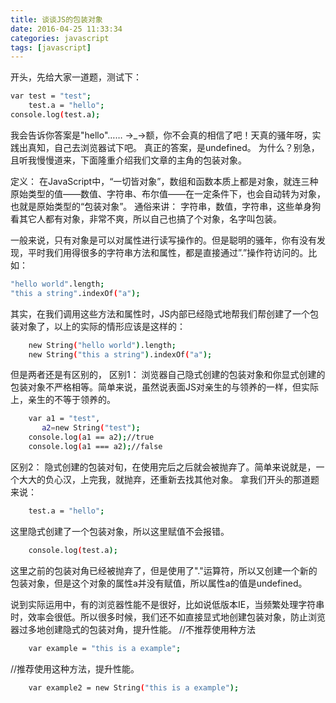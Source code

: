 ```yaml
---
title: 谈谈JS的包装对象
date: 2016-04-25 11:33:34
categories: javascript 
tags: [javascript]
---
```

开头，先给大家一道题，测试下：

```bash
var test = "test";
    test.a = "hello";
console.log(test.a);
```

我会告诉你答案是"hello"……
→_→额，你不会真的相信了吧！天真的骚年呀，实践出真知，自己去浏览器试下吧。
真正的答案，是undefined。
为什么？别急，且听我慢慢道来，下面隆重介绍我们文章的主角的包装对象。

定义：
在JavaScript中，“一切皆对象”，数组和函数本质上都是对象，就连三种原始类型的值——数值、字符串、布尔值——在一定条件下，也会自动转为对象，也就是原始类型的“包装对象”。
通俗来讲：
字符串，数值，字符串，这些单身狗看其它人都有对象，非常不爽，所以自己也搞了个对象，名字叫包装。

一般来说，只有对象是可以对属性进行读写操作的。但是聪明的骚年，你有没有发现，平时我们用得很多的字符串方法和属性，都是直接通过”.”操作符访问的。比如：

```bash
"hello world".length;
"this a string".indexOf("a");
```

其实，在我们调用这些方法和属性时，JS内部已经隐式地帮我们帮创建了一个包装对象了，以上的实际的情形应该是这样的：

```bash
    new String("hello world").length;
    new String("this a string").indexOf("a");
```

但是两者还是有区别的，
区别1：
浏览器自己隐式创建的包装对象和你显式创建的包装对象不严格相等。简单来说，虽然说表面JS对亲生的与领养的一样，但实际上，亲生的不等于领养的。

```bash
    var a1 = "test",
       a2=new String("test");
    console.log(a1 == a2);//true
    console.log(a1 === a2);//false
```

区别2：
隐式创建的包装对旬，在使用完后之后就会被抛弃了。简单来说就是，一个大大的负心汉，上完我，就抛弃，还重新去找其他对象。
拿我们开头的那道题来说：

```bash
    test.a = "hello"; 
```

这里隐式创建了一个包装对象，所以这里赋值不会报错。

```bash
    console.log(test.a);
```

这里之前的包装对角已经被抛弃了，但是使用了"."运算符，所以又创建一个新的包装对象，但是这个对象的属性a并没有赋值，所以属性a的值是undefined。

说到实际运用中，有的浏览器性能不是很好，比如说低版本IE，当频繁处理字符串时，效率会很低。所以很多时候，我们还不如直接显式地创建包装对象，防止浏览器过多地创建隐式的包装对角，提升性能。
//不推荐使用种方法

```bash
    var example = "this is a example";  
```
//推荐使用这种方法，提升性能。

```bash
    var example2 = new String("this is a example");
```


